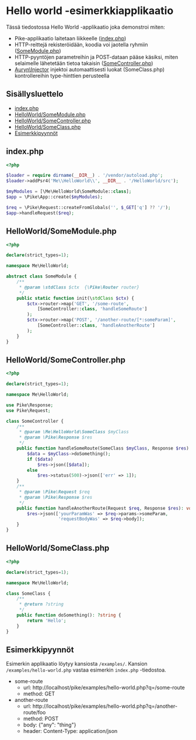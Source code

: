 # Hello world -esimerkkiapplikaatio

Tässä tiedostossa Hello World -applikaatio joka demonstroi miten:

- Pike-applikaatio laitetaan liikkeelle ([index.php](#index.php))
- HTTP-reittejä rekisteröidään, koodia voi jaotella ryhmiin ([SomeModule.php](#helloworldsomemodulephp))
- HTTP-pyyntöjen parametreihin ja POST-dataan pääse käsiksi, miten selaimelle lähetetään tietoa takaisin ([SomeController.php](#helloworldsomecontrollerphp))
- [Auryn\Injector](https://github.com/rdlowrey/auryn) injektoi automaattisesti luokat (SomeClass.php) kontrollereihin type-hinttien perusteella

## Sisällysluettelo

- [index.php](#index.php)
- [HelloWorld/SomeModule.php](#helloworldsomemodulephp)
- [HelloWorld/SomeController.php](#helloworldsomecontrollerphp)
- [HelloWorld/SomeClass.php](#helloworldsomeclassphp)
- [Esimerkkipyynnöt](#esimerkkipyynnöt)

## index.php

```php
<?php

$loader = require dirname(__DIR__) . '/vendor/autoload.php';
$loader->addPsr4('Me\\HelloWorld\\', __DIR__ . '/HelloWorld/src');

$myModules = [\Me\HelloWorld\SomeModule::class];
$app = \Pike\App::create($myModules);

$req = \Pike\Request::createFromGlobals('', $_GET['q'] ?? '/');
$app->handleRequest($req);

```

## HelloWorld/SomeModule.php

```php
<?php

declare(strict_types=1);

namespace Me\HelloWorld;

abstract class SomeModule {
    /**
     * @param \stdClass $ctx  {\Pike\Router router}
     */
    public static function init(\stdClass $ctx) {
        $ctx->router->map('GET', '/some-route',
            [SomeController::class, 'handleSomeRoute']
        );
        $ctx->router->map('POST', '/another-route/[*:someParam]',
            [SomeController::class, 'handleAnotherRoute']
        );
    }
}

```

## HelloWorld/SomeController.php

```php
<?php

declare(strict_types=1);

namespace Me\HelloWorld;

use Pike\Response;
use Pike\Request;

class SomeController {
    /**
     * @param \Me\HelloWorld\SomeClass $myClass
     * @param \Pike\Response $res
     */
    public function handleSomeRoute(SomeClass $myClass, Response $res): void {
        $data = $myClass->doSomething();
        if ($data)
            $res->json([$data]);
        else
            $res->status(500)->json(['err' => 1]);
    }
    /**
     * @param \Pike\Request $req
     * @param \Pike\Response $res
     */
    public function handleAnotherRoute(Request $req, Response $res): void {
        $res->json(['yourParamWas' => $req->params->someParam,
                    'requestBodyWas' => $req->body]);
    }
}

```

## HelloWorld/SomeClass.php

```php
<?php

declare(strict_types=1);

namespace Me\HelloWorld;

class SomeClass {
    /**
     * @return ?string
     */
    public function doSomething(): ?string {
        return 'Hello';
    }
}

```

## Esimerkkipyynnöt

Esimerkin applikaatio löytyy kansiosta `/examples/`. Kansion `/examples/hello-world.php` vastaa esimerkin `index.php` -tiedostoa.

- some-route
    - url: http://localhost/pike/examples/hello-world.php?q=/some-route
    - method: GET
- another-route
    - url: http://localhost/pike/examples/hello-world.php?q=/another-route/foo
    - method: POST
    - body: {"any": "thing"}
    - header: Content-Type: application/json
